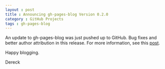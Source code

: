 ```yaml
---
layout : post
title : Announcing gh-pages-blog Version 0.2.0
category : GitHub Projects
tags : gh-pages-blog
---
```


An update to gh-pages-blog was just pushed up to GitHub. Bug fixes and better author attribution in this release. For more information, see this [post](http://thedereck.github.io/gh-pages-blog/version%200.2.0/2013/04/05/version-0-2-0.html).

Happy blogging.

Dereck

